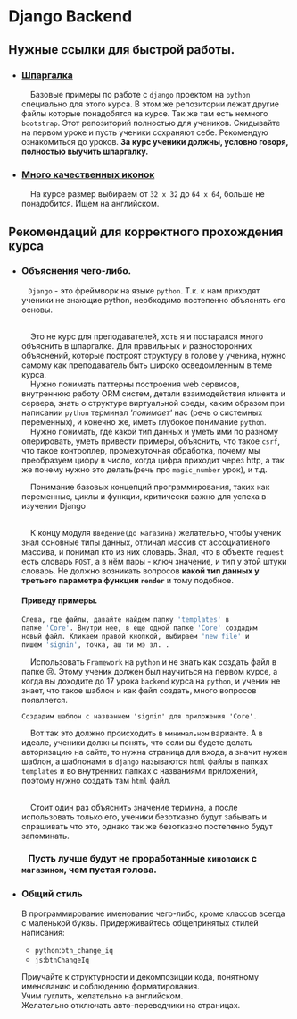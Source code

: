 # Django Backend


## Нужные ссылки для быстрой работы.
  * ### [Шпаргалка](https://github.com/xlartas/it-compot-backend-methods)
    &nbsp;&nbsp;&nbsp;&nbsp;Базовые примеры по работе с `django` проектом на `python` специально для этого курса. 
    В этом же репозитории лежат другие файлы которые понадобятся на курсе. Так же там есть
    немного `bootstrap`. Этот репозиторий полностью для учеников. Скидывайте на первом 
    уроке и пусть ученики сохраняют себе. Рекомендую ознакомиться до уроков. 
    **За курс ученики должны, условно говоря, полностью выучить шпаргалку.**

  * ### [Много качественных иконок](https://www.flaticon.com/)
    &nbsp;&nbsp;&nbsp;&nbsp;На курсе размер выбираем от `32 x 32` до `64 x 64`, больше не понадобится. 
    Ищем на английском.

## Рекомендаций для корректного прохождения курса

* ### Объяснения чего-либо.
   &nbsp;&nbsp;&nbsp;`Django` - это фреймворк на языке `python`.
   Т.к. к нам приходят ученики не знающие python, 
   необходимо постепенно объяснять его основы.<br><br>
   
   &nbsp;&nbsp;&nbsp;&nbsp;Это не курс для преподавателей, хоть я и постарался много 
   объяснить в шпаргалке. Для правильных и разносторонних объяснений, 
   которые построят структуру в голове у ученика, нужно 
   самому как преподаватель быть широко осведомленным в теме курса.<br>
   &nbsp;&nbsp;&nbsp;&nbsp;Нужно понимать паттерны построения web сервисов,
   внутреннюю работу ORM систем, детали 
   взаимодействия клиента и сервера, знать о структуре 
   виртуальной среды, каким образом при написании
   `python` терминал _'понимает'_ нас (речь о системных 
   переменных), и конечно же, иметь глубокое понимание `python`.<br>
   &nbsp;&nbsp;&nbsp;&nbsp;Нужно понимать, где какой тип данных и уметь 
   ими по разному оперировать, уметь привести примеры, 
   объяснить, что такое `csrf`, что такое контроллер,
   промежуточная обработка, почему мы преобразуем
   цифру в число, когда цифра приходит через http, а так же 
   почему нужно это делать(речь про `magic_number` урок),
   и т.д. <br>

   &nbsp;&nbsp;&nbsp;&nbsp;Понимание базовых концепций программирования, таких как 
   переменные, циклы и функции, критически важно для успеха в 
   изучении Django<br><br>

   &nbsp;&nbsp;&nbsp;&nbsp;К концу модуля `Введение(до магазина)` желательно, 
   чтобы ученик знал основные типы данных,
   отличал массив от ассоциативного массива, и понимал кто из них 
   словарь. Знал, что в объекте `request` есть 
   словарь `POST`, а в нём пары - ключ значение, и тип у 
   этой штуки словарь. Не должно возникать вопросов 
   **какой тип данных у третьего параметра функции 
   `render`** и тому подобное.<br>

   #### Приведу примеры.
   ```python
   Слева, где файлы, давайте найдем папку 'templates' в 
   папке 'Core'. Внутри нее, в еще одной папке 'Core' создадим 
   новый файл. Кликаем правой кнопкой, выбираем 'new file' и 
   пишем 'signin', точка, аш ти мэ эл. .
   ```
   &nbsp;&nbsp;&nbsp;&nbsp;Использовать `Framework` на `python` и не знать 
   как создать файл в папке 😢. 
   Этому ученик должен был научиться на первом курсе, 
   а когда вы доходите до 17 урока `backend` курса на `python`, 
   и ученик не знает, что такое шаблон и как файл создать, много вопросов 
   появляется.
   ```shell
   Создадим шаблон с названием 'signin' для приложения 'Core'.
   ```
     
   &nbsp;&nbsp;&nbsp;&nbsp;Вот так это должно происходить в `минимальном` варианте.
   А в идеале, ученики должны понять, что если 
   вы будете делать авторизацию на сайте, то нужна страница
   для входа, а значит нужен шаблон, а шаблонами в `django` 
   называются `html` файлы в папках `templates` и во внутренних 
   папках с названиями приложений, поэтому нужно создать
   там `html` файл.  <br><br>
 
   &nbsp;&nbsp;&nbsp;&nbsp;Стоит один раз объяснить значение термина, а после
   использовать только его, ученики безотказно будут забывать 
   и спрашивать что это, однако так же безотказно постепенно
   будут запоминать.
   
   ### &nbsp;&nbsp;&nbsp;Пусть лучше будут не проработанные `кинопоиск` с `магазином`, чем пустая голова.

* ### Общий стиль
  В программирование именование чего-либо, кроме классов всегда с маленькой буквы.
  Придерживайтесь общепринятых стилей написания:
    * `python`:`btn_change_iq`
    * `js`:`btnChangeIq`
  
  Приучайте к структурности и декомпозиции кода, понятному именованию и 
  соблюдению форматирования. <br>
  Учим гуглить, желательно на английском.<br>
  Желательно отключать авто-переводчики на страницах.
